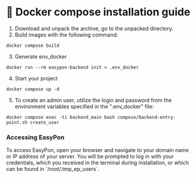 # 🐳 Docker compose installation guide

1. Download and unpack the archive, go to the unpacked directory.
2. Build images with the following command:

```
docker compose build 
```

3. Generate env\_docker

```
docker run --rm easypon-backend init > .env_docker 
```

4. Start your project

```
docker compose up -d 
```

5. To create an admin user, utilize the login and password from the environment variables specified in the ".env\_docker" file:

```
docker compose exec -ti backend_main bash compose/backend-entry-point.sh create_user
```

### Accessing EasyPon

To access EasyPon, open your browser and navigate to your domain name or IP address of your server. You will be prompted to log in with your credentials, which you received in the terminal during installation, or which can be found in \`/root/.tmp\_ep\_users\`.
